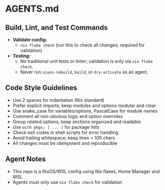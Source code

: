# AGENTS.md

## Build, Lint, and Test Commands

- **Validate config:**
  - `nix flake check` (run this to check all changes; required for validation)
- **Testing:**
  - No traditional unit tests or linter; validation is only via `nix flake check`.
  - Never run `nixos-rebuild`, `build`, or `dry-activate` as an agent.

## Code Style Guidelines

- Use 2 spaces for indentation (Nix standard)
- Prefer explicit imports; keep modules and options modular and clear
- Use snake_case for variables/options, PascalCase for module names
- Comment all non-obvious logic and option overrides
- Group related options; keep sections organized and readable
- Use `with pkgs; [ ... ]` for package lists
- Check exit codes in shell scripts for error handling
- Avoid trailing whitespace; keep lines < 100 chars
- All changes must be idempotent and reproducible

## Agent Notes

- This repo is a NixOS/WSL config using Nix flakes, Home Manager and WSL
- Agents must only use `nix flake check` for validation
